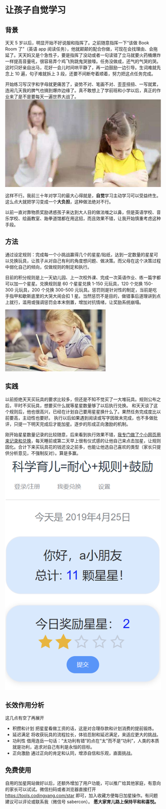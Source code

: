 # 让孩子自觉学习

## 背景

天天 5 岁以后，明显开始不好说服和指挥了。之前随意指挥一下“该做 Book Room 了”（英语 app 阅读任务），他就颠颠的配合你做，可现在会找理由、会拖延了。天天妈又是个急性子，要是指挥了没动或者一句读错了立马就要火药桶爆炸一样提高音量吼，很容易弄个鸡飞狗跳鬼哭狼嚎。任务没做成，还气的气哭的哭。这时只好亲自出马，花好一会儿时间哄平静了，再一边鼓励一边引导。生词难就先念上 10 遍，句子难就拆上 3 段，还要不间断夸着顺着，努力把这点任务完成。

开始练习写汉字和字母就更痛苦了，姿势不对、笔画不对、歪歪扭扭、一写就累，连闹几天我的脾气也搞到爆炸边缘了。真不敢想上了学前班和小学以后，真正的作业来了是不是要每天一遍世界大战了。
![抗拒(来源网络)](../pic/kangju.jpg)

这样不行。我前三十年对学习的最大心得就是，**自觉**学习主动学习可以受益终生。这么点大就把学习变成一个**大负担**，这种做法绝对不行。

以前一直对靠物质奖励诱惑孩子来达到大人目的做法嗤之以鼻，但是英语学校、音乐学校、绘画教室、跆拳道馆都在用这招，而且效果不错，让我开始慎重考虑这种手段。

## 方法

通过设定规则：完成每一个小挑战赢得几个的星星/贴纸，达到一定数量的星星可以兑换玩具，让孩子从对自己有利的角度想问题、做决策。而父母在这个决策过程中弱化自己的倾向，仅做规则的制定和执行。

目前的积分规则是上一天幼儿园、上一次校外课、完成一次英语作业、练一篇字都可以加一个星星。兑换规则是 60 个星星兑换 1-150 元玩具，120 个兑换 150-300 元玩具，200 个兑换 300-500 元玩具。惩罚则是针对性的制定，当前是吃手指甲和歇斯底里的大哭大闹会扣 1 星。当然惩罚不是目的，做错事后道理讲到点上就行，滥用或强调惩罚会本末倒置，增加对抗情绪，让奖励系统崩塌。

![努力(来源网络)](../pic/nuli.jpg)

## 实践

以前拒绝天天买玩具的要求比较多，但还是不知不觉买了一大堆玩具。规则公布之后，平时不买玩具，想要买什么就等星星数量够了以后执行兑换。
和天天谈了这个规则后，他也很高兴，已经在计划自己要用星星换什么了。果然任务完成度比以前要高，主动性也要好。
执行以后如果遇到阅读或写字因故未完成，也不多做批评，只提一下明天完成后才能加星。逐步的形成正向激励的机制。

刚开始星星数量记录的比较随意，后来看到执行效果不错，[我专门做了个小网页用来记录和兑换](http://tools.codingyang.com/star)，每天睡前或第二天早上很有仪式感的让他自己来点击加星，让规则固化。合计下来买玩具花的钱还没之前多，也能让他选自己喜欢的类型（家长只提供分析意见，不强制反对）。算是多赢。
![网页截图](../pic/star.png)

## 长效作用分析

这几点有空了再展开

- 积攒和计划
  把星星看做工资的话，这是对合理存款和计划消费的提前锻炼。
- 延迟满足
  将收获玩具的流程拉长，体验忍耐和延迟满足，来适应更大的挑战。
- 功利性
  借用连岳一句话：“太功利有错”的点在“太”而不是“功利”，人类的本质就是功利，追求对自己有利是永恒的目标。
- 正向激励
  通过正向的肯定和认同，增添自信和乐观，直面挑战。

## 免费使用

自用的加星网站做好以后，还额外增加了用户功能，可以推广给其他家庭，有意向的家长可以试试。微信扫码或者浏览器直接打开 https://tools.codingyang.com/star 即可，加入收藏方便每日加星操作。有问题建议可以评论或联系我（微信号 sabercon）。
**愿大家育儿路上保持平和和喜悦。**
